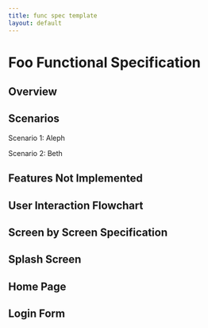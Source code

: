 ```yaml
---
title: func spec template
layout: default
---
```

Foo Functional Specification
============================

Overview
--------

Scenarios
---------

Scenario 1: Aleph

Scenario 2: Beth

Features Not Implemented
------------------------

User Interaction Flowchart
--------------------------

Screen by Screen Specification
------------------------------

Splash Screen
-------------

Home Page
---------

Login Form
----------
